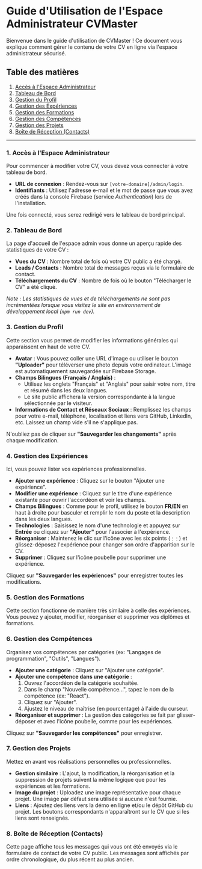 # Guide d'Utilisation de l'Espace Administrateur CVMaster

Bienvenue dans le guide d'utilisation de CVMaster ! Ce document vous explique comment gérer le contenu de votre CV en ligne via l'espace administrateur sécurisé.

## Table des matières
1.  [Accès à l'Espace Administrateur](#1-accès-à-lespace-administrateur)
2.  [Tableau de Bord](#2-tableau-de-bord)
3.  [Gestion du Profil](#3-gestion-du-profil)
4.  [Gestion des Expériences](#4-gestion-des-expériences)
5.  [Gestion des Formations](#5-gestion-des-formations)
6.  [Gestion des Compétences](#6-gestion-des-compétences)
7.  [Gestion des Projets](#7-gestion-des-projets)
8.  [Boîte de Réception (Contacts)](#8-boîte-de-réception-contacts)

---

### 1. Accès à l'Espace Administrateur

Pour commencer à modifier votre CV, vous devez vous connecter à votre tableau de bord.

-   **URL de connexion** : Rendez-vous sur `[votre-domaine]/admin/login`.
-   **Identifiants** : Utilisez l'adresse e-mail et le mot de passe que vous avez créés dans la console Firebase (service *Authentication*) lors de l'installation.

Une fois connecté, vous serez redirigé vers le tableau de bord principal.

### 2. Tableau de Bord

La page d'accueil de l'espace admin vous donne un aperçu rapide des statistiques de votre CV :
-   **Vues du CV** : Nombre total de fois où votre CV public a été chargé.
-   **Leads / Contacts** : Nombre total de messages reçus via le formulaire de contact.
-   **Téléchargements du CV** : Nombre de fois où le bouton "Télécharger le CV" a été cliqué.

*Note : Les statistiques de vues et de téléchargements ne sont pas incrémentées lorsque vous visitez le site en environnement de développement local (`npm run dev`).*

### 3. Gestion du Profil

Cette section vous permet de modifier les informations générales qui apparaissent en haut de votre CV.

-   **Avatar** : Vous pouvez coller une URL d'image ou utiliser le bouton **"Uploader"** pour téléverser une photo depuis votre ordinateur. L'image est automatiquement sauvegardée sur Firebase Storage.
-   **Champs Bilingues (Français / Anglais)** :
    -   Utilisez les onglets "Français" et "Anglais" pour saisir votre nom, titre et résumé dans les deux langues.
    -   Le site public affichera la version correspondante à la langue sélectionnée par le visiteur.
-   **Informations de Contact et Réseaux Sociaux** : Remplissez les champs pour votre e-mail, téléphone, localisation et liens vers GitHub, LinkedIn, etc. Laissez un champ vide s'il ne s'applique pas.

N'oubliez pas de cliquer sur **"Sauvegarder les changements"** après chaque modification.

### 4. Gestion des Expériences

Ici, vous pouvez lister vos expériences professionnelles.

-   **Ajouter une expérience** : Cliquez sur le bouton "Ajouter une expérience".
-   **Modifier une expérience** : Cliquez sur le titre d'une expérience existante pour ouvrir l'accordéon et voir les champs.
-   **Champs Bilingues** : Comme pour le profil, utilisez le bouton **FR/EN** en haut à droite pour basculer et remplir le nom du poste et la description dans les deux langues.
-   **Technologies** : Saisissez le nom d'une technologie et appuyez sur **Entrée** ou cliquez sur **"Ajouter"** pour l'associer à l'expérience.
-   **Réorganiser** : Maintenez le clic sur l'icône avec les six points (`⋮⋮`) et glissez-déposez l'expérience pour changer son ordre d'apparition sur le CV.
-   **Supprimer** : Cliquez sur l'icône poubelle pour supprimer une expérience.

Cliquez sur **"Sauvegarder les expériences"** pour enregistrer toutes les modifications.

### 5. Gestion des Formations

Cette section fonctionne de manière très similaire à celle des expériences. Vous pouvez y ajouter, modifier, réorganiser et supprimer vos diplômes et formations.

### 6. Gestion des Compétences

Organisez vos compétences par catégories (ex: "Langages de programmation", "Outils", "Langues").

-   **Ajouter une catégorie** : Cliquez sur "Ajouter une catégorie".
-   **Ajouter une compétence dans une catégorie** :
    1.  Ouvrez l'accordéon de la catégorie souhaitée.
    2.  Dans le champ "Nouvelle compétence...", tapez le nom de la compétence (ex: "React").
    3.  Cliquez sur "Ajouter".
    4.  Ajustez le niveau de maîtrise (en pourcentage) à l'aide du curseur.
-   **Réorganiser et supprimer** : La gestion des catégories se fait par glisser-déposer et avec l'icône poubelle, comme pour les expériences.

Cliquez sur **"Sauvegarder les compétences"** pour enregistrer.

### 7. Gestion des Projets

Mettez en avant vos réalisations personnelles ou professionnelles.

-   **Gestion similaire** : L'ajout, la modification, la réorganisation et la suppression de projets suivent la même logique que pour les expériences et les formations.
-   **Image du projet** : Uploadez une image représentative pour chaque projet. Une image par défaut sera utilisée si aucune n'est fournie.
-   **Liens** : Ajoutez des liens vers la démo en ligne et/ou le dépôt GitHub du projet. Les boutons correspondants n'apparaîtront sur le CV que si les liens sont renseignés.

### 8. Boîte de Réception (Contacts)

Cette page affiche tous les messages qui vous ont été envoyés via le formulaire de contact de votre CV public. Les messages sont affichés par ordre chronologique, du plus récent au plus ancien.
